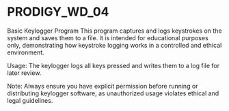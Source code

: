 # PRODIGY_WD_04
Basic Keylogger Program This program captures and logs keystrokes on the system and saves them to a file. It is intended for educational purposes only, demonstrating how keystroke logging works in a controlled and ethical environment.

Usage: The keylogger logs all keys pressed and writes them to a log file for later review.

Note: Always ensure you have explicit permission before running or distributing keylogger software, as unauthorized usage violates ethical and legal guidelines.
